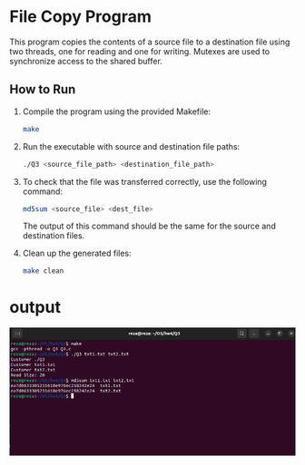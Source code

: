 # File Copy Program
This program copies the contents of a source file to a destination file using two threads, one for reading and one for writing. Mutexes are used to synchronize access to the shared buffer.
## How to Run
1. Compile the program using the provided Makefile:
    ```bash
    make
    ```
2. Run the executable with source and destination file paths:

    ```bash
    ./Q3 <source_file_path> <destination_file_path>
    ```
3. To check that the file was transferred correctly, use the following command:

    ```bash
    md5sum <source_file> <dest_file>
    ```

   The output of this command should be the same for the source and destination files.
4. Clean up the generated files:

    ```bash
    make clean
    ```
# output
![output Image](Q3.png)
